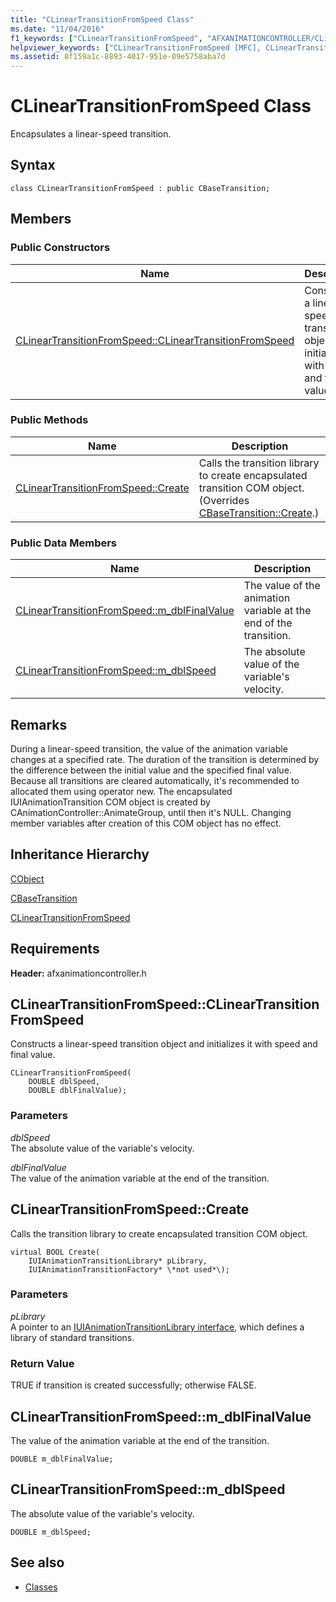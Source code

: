 ```yaml
---
title: "CLinearTransitionFromSpeed Class"
ms.date: "11/04/2016"
f1_keywords: ["CLinearTransitionFromSpeed", "AFXANIMATIONCONTROLLER/CLinearTransitionFromSpeed", "AFXANIMATIONCONTROLLER/CLinearTransitionFromSpeed::CLinearTransitionFromSpeed", "AFXANIMATIONCONTROLLER/CLinearTransitionFromSpeed::Create", "AFXANIMATIONCONTROLLER/CLinearTransitionFromSpeed::m_dblFinalValue", "AFXANIMATIONCONTROLLER/CLinearTransitionFromSpeed::m_dblSpeed"]
helpviewer_keywords: ["CLinearTransitionFromSpeed [MFC], CLinearTransitionFromSpeed", "CLinearTransitionFromSpeed [MFC], Create", "CLinearTransitionFromSpeed [MFC], m_dblFinalValue", "CLinearTransitionFromSpeed [MFC], m_dblSpeed"]
ms.assetid: 8f159a1c-8893-4017-951e-09e5758aba7d
---
```

# CLinearTransitionFromSpeed Class

Encapsulates a linear-speed transition.

## Syntax

```
class CLinearTransitionFromSpeed : public CBaseTransition;
```

## Members

### Public Constructors

|Name|Description|
|----------|-----------------|
|[CLinearTransitionFromSpeed::CLinearTransitionFromSpeed](#clineartransitionfromspeed)|Constructs a linear-speed transition object and initializes it with speed and final value.|

### Public Methods

|Name|Description|
|----------|-----------------|
|[CLinearTransitionFromSpeed::Create](#create)|Calls the transition library to create encapsulated transition COM object. (Overrides [CBaseTransition::Create](../../mfc/reference/cbasetransition-class.md#create).)|

### Public Data Members

|Name|Description|
|----------|-----------------|
|[CLinearTransitionFromSpeed::m_dblFinalValue](#m_dblfinalvalue)|The value of the animation variable at the end of the transition.|
|[CLinearTransitionFromSpeed::m_dblSpeed](#m_dblspeed)|The absolute value of the variable's velocity.|

## Remarks

During a linear-speed transition, the value of the animation variable changes at a specified rate. The duration of the transition is determined by the difference between the initial value and the specified final value. Because all transitions are cleared automatically, it's recommended to allocated them using operator new. The encapsulated IUIAnimationTransition COM object is created by CAnimationController::AnimateGroup, until then it's NULL. Changing member variables after creation of this COM object has no effect.

## Inheritance Hierarchy

[CObject](../../mfc/reference/cobject-class.md)

[CBaseTransition](../../mfc/reference/cbasetransition-class.md)

[CLinearTransitionFromSpeed](../../mfc/reference/clineartransitionfromspeed-class.md)

## Requirements

**Header:** afxanimationcontroller.h

##  <a name="clineartransitionfromspeed"></a>  CLinearTransitionFromSpeed::CLinearTransitionFromSpeed

Constructs a linear-speed transition object and initializes it with speed and final value.

```
CLinearTransitionFromSpeed(
    DOUBLE dblSpeed,
    DOUBLE dblFinalValue);
```

### Parameters

*dblSpeed*<br/>
The absolute value of the variable's velocity.

*dblFinalValue*<br/>
The value of the animation variable at the end of the transition.

##  <a name="create"></a>  CLinearTransitionFromSpeed::Create

Calls the transition library to create encapsulated transition COM object.

```
virtual BOOL Create(
    IUIAnimationTransitionLibrary* pLibrary,
    IUIAnimationTransitionFactory* \*not used*\);
```

### Parameters

*pLibrary*<br/>
A pointer to an [IUIAnimationTransitionLibrary interface](/windows/desktop/api/uianimation/nn-uianimation-iuianimationtransitionlibrary), which defines a library of standard transitions.

### Return Value

TRUE if transition is created successfully; otherwise FALSE.

##  <a name="m_dblfinalvalue"></a>  CLinearTransitionFromSpeed::m_dblFinalValue

The value of the animation variable at the end of the transition.

```
DOUBLE m_dblFinalValue;
```

##  <a name="m_dblspeed"></a>  CLinearTransitionFromSpeed::m_dblSpeed

The absolute value of the variable's velocity.

```
DOUBLE m_dblSpeed;
```

## See also

- [Classes](../../mfc/reference/mfc-classes.md)
